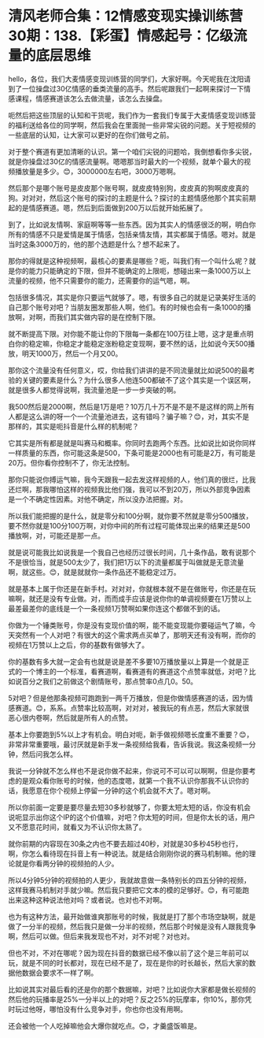 # 清风老师合集：12情感变现实操训练营30期：138.【彩蛋】情感起号：亿级流量的底层思维

hello，各位，我们大麦情感变现训练营的同学们，大家好啊。今天呢我在沈阳请到了一位操盘过30亿情感的垂类流量的高手。然后呢跟我们一起啊来探讨一下情感课程，情感赛道该怎么去做流量，该怎么去操盘。

呃然后把这些顶层的认知和干货呢，我们作为一套我们专属于大麦情感变现训练营的福利送给各位的同学啊，然后我会在里面抛一些非常尖锐的问题。关于短视频的一些底层的认知，让大家可以更好的在你们做号之前。

对于整个赛道有更加清晰的认识。第一个咱们尖锐的问题哈，我倒想看你多尖锐，就是你操盘过30亿的情感流量啊。嗯嗯那当时最大的一个视频，就单个最大的视频播放量是多少。😊，3000000左右吧，3000万嗯啊。

然后那个是哪个账号是皮皮那个账号啊，就皮皮特别狗，皮皮真的狗啊皮皮真的狗。对对对，然后这个账号的探讨的主题是什么？探讨的主题情感他那个其实前期起的是情感赛道。嗯，然后到后面做到200万以后就开始拓展了。

到了，比如说友情啊、家庭啊等等一些东西。因为其实人的情感很泛的啊，明白你所有的情感不只是爱情是属于情感，包括亲情友情，其实都属于情感。嗯对。就是当时这条3000万的，他的那个选题是什么？想不起来了。

那你的得就是这种视频啊，最核心的要素是哪些？呃，叫我们有一个叫什么呢？就是你的能力只能确定的下限，但并不能确定的上限呃，想碰出来一条1000万以上流量的视频，他不只需要你的能力，还需要你的运气嗯，啊。

包括很多情况，其实是你只要运气就够了。嗯，有很多自己的就是记录美好生活的自己那个账号对吧？当朋友圈发那些人啊，他们。有的时候也会有一条1000的播放啊，对啊，而我们其实做内容的是在控制下限。

就不断提高下限。对你能不能让你的下限每一条都在100万往上嗯，这才是重点明白你的稳定嘛，你稳定才能稳定涨粉稳定变现啊，要不然的话，比如说今天500播放，明天1000万，然后一个月又00。

那你这个流量没有任何意义，哎，你给我们讲讲的是不同流量就比如说500的最考验的关键的要素是什么？为什么很多人他连500都破不了这个其实是一个误区啊，就是很多人都觉得说啊，我流量池是一步一步突破的啊。

我500然后是2000啊，然后是1万是吧？10万几十万不是不是不是这样的网上所有人都是这么讲的呀一个一个流量池进去，这有错吗？骗子嘛？😊，对，其实不是那样的，其实是呃抖音是什么样的机制呢？

它其实是所有都是就是叫赛马和概率。你同时去跑两个东西。比如说比如说你同样一样质量的东西，你可能这条是500，下条可能是2000也有可能是2万，有可能是20万。但你看你控制不了，你无法控制。

那你只能说你搏运气嘛，我今天跟我一起去发这样视频的人，他们真的很烂，比我还烂啊，那我哪怕这样的视频我比他们强，我可以不到20万，所以外部竞争因素是一个不确定性因素。对他不确定，所以没办法把握。对。

所以我们能把握的是什么，就是零分和100分啊，就你要不然就是零分500播放，要不然你就是100分100万啊，对你中间的所有过程可能体现出来的结果还是500播放啊，对，可能还是那一点。

就是说可能我比如说我是一个我自己也经历过很长时间，几十条作品，敢有说那个不是很恰当，就是500太少了，我们把1万以下的流量都属于叫做就是无意流量啊，就这些。😊，就是就就你一条作品还不能稳定过万。

就是基本上属于你还是在新手村。对对对，你就根本就不是在做账号，你还是在玩嘛啊，就还是没有专业做。对，而而成手应该是说你你的单调视频要在1万赞以上最差最差你的底线是一个一条视频1万赞啊如果你连这个都做不到的话。

你做为一个锤类账号，你是没有变现价值的啊，能不能变现能你要碰运气了嘛，今天突然有一个人对吧？有很大的这个需求两点买单了，那明天还有没有啊，而你的视频在1万赞以上之后，你的基数有做够大了。

你的基数有多大就一定会有也就是说是差不多要10万播放量以上算是一个就是正式的一个博主的一个标准，看赛道啊，看赛道有的赛道这个点赞率就低，对吧？比如说百分之我们之前做这个剧情账号，那点赞率0点几0。50。

5对吧？但是他那条视频可跑跑到一两千万播放，但是你做情感赛道的话，因为情感赛道。😊，系系。点赞率比较高啊，对对对，被我玩的有点恶，然后大家就很恶心很内卷啊，然后就是所有人的点赞。

基本上你要跑到5%以上才有机会。明白对呃，新手做视频嗯长度重不重要？😊，非常非常重要哦，最讨厌就是新手发一条视频给我看，告诉我说。我这条视频一分钟，然后问我怎么样。

我说一分钟就不怎么样也不是说你做不起来，你说可不可以可以啊啊，但是你要考虑的是观众看你账号的时候，他的态度嗯，就第一个我不认识你那我不认识你的话，我愿意在你个视频上停留一分钟的这个机会就不大了。嗯对啊。

所以你前面一定要是要尽量去短30多秒就够了，你要太短太短的话，你没有机会说呃显示出你这个IP的这个价值嘛，对吧？你太短的时间，但是你太长的话，用户又不愿意花时间，就看又为不认识你太熟了。

就你前期的内容现在30条之内也不要去超过40秒，对就是30多秒45秒也行，啊，你怎么看待现在抖音上有一种说法。就是结合刚刚你说的赛马机制嘛。他的理论就是你看两分钟的视频拍的人少。

所以4分钟5分钟的视频拍的人更少，我就故意做一条特别长的四五分钟的视频，这样我赛马机制对手就少嘛。然后我只要把它文本的模的足够好。😊，有可能跑出来这种这种说法他对吗？或者说。也对也不对啊。

也为有这种方法，最开始做谁爽那账号的时候，我就是打了那个市场空缺啊，就是做了一分半的视频，然后我只是做一分半的视频，然后那个时候是没有人跟我竞争啊，然后可以做。但后来我发现也不对，对不对呢？对也对。

但也不对，不对在哪呢？因为现在抖音的数据已经不像以前了这个是三年前可以玩，就是不同的时长都对，现在已经不是了，现在是你的时长越长，然后大家的数据他数据会要求不一样了啊。

比如说其实对最后看的还是你的那个数据嘛，对吧？比如说你大家都是做长视频的然后他的玩播率是25%一分半以上的对吧？反之25%的玩摩率，你10%，那你凭时玩过他呀，哪怕没有什么竞争对手，你也你也没有用啊。

还会被他一个人吃掉嘛他会大爆你就吃点。😊，才羹盛饭嘛是。